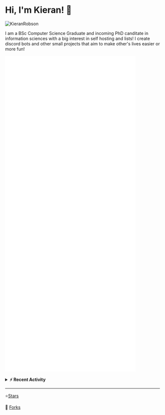 
# Hi, I'm Kieran! 👋  

<p>
    <img src="https://komarev.com/ghpvc/?username=KieranRobson" alt="KieranRobson"/>       
</p>

I am a BSc Computer Science Graduate and incoming PhD canditate in information sciences with a big interest in self hosting and lists! I create discord bots and other small projects that aim to make other's lives easier or more fun!


<!-- Stats -->
![Metrics](assets/metrics.plugin.activity.svg) 

<!-- Recenet Activity -->
<details>
<summary><b>⚡ Recent Activity</b></summary>

<!--START_SECTION:activity-->
1. 🗣 Commented on [#1689](https://github.com/awesome-selfhosted/awesome-selfhosted/issues/1689) in [awesome-selfhosted/awesome-selfhosted](https://github.com/awesome-selfhosted/awesome-selfhosted)
2. ❌ Closed PR [#3167](https://github.com/awesome-selfhosted/awesome-selfhosted/pull/3167) in [awesome-selfhosted/awesome-selfhosted](https://github.com/awesome-selfhosted/awesome-selfhosted)
3. 🗣 Commented on [#3167](https://github.com/awesome-selfhosted/awesome-selfhosted/issues/3167) in [awesome-selfhosted/awesome-selfhosted](https://github.com/awesome-selfhosted/awesome-selfhosted)
4. 🗣 Commented on [#3239](https://github.com/awesome-selfhosted/awesome-selfhosted/issues/3239) in [awesome-selfhosted/awesome-selfhosted](https://github.com/awesome-selfhosted/awesome-selfhosted)
5. ❗️ Opened issue [#6](https://github.com/KieranRobson/Clarence-Bot/issues/6) in [KieranRobson/Clarence-Bot](https://github.com/KieranRobson/Clarence-Bot)
6. ❗️ Opened issue [#5](https://github.com/KieranRobson/Clarence-Bot/issues/5) in [KieranRobson/Clarence-Bot](https://github.com/KieranRobson/Clarence-Bot)
7. ❗️ Opened issue [#4](https://github.com/KieranRobson/Clarence-Bot/issues/4) in [KieranRobson/Clarence-Bot](https://github.com/KieranRobson/Clarence-Bot)
8. ❗️ Opened issue [#3](https://github.com/KieranRobson/Clarence-Bot/issues/3) in [KieranRobson/Clarence-Bot](https://github.com/KieranRobson/Clarence-Bot)
9. ❗️ Opened issue [#2](https://github.com/KieranRobson/Clarence-Bot/issues/2) in [KieranRobson/Clarence-Bot](https://github.com/KieranRobson/Clarence-Bot)
10. ❗️ Opened issue [#1](https://github.com/KieranRobson/Clarence-Bot/issues/1) in [KieranRobson/Clarence-Bot](https://github.com/KieranRobson/Clarence-Bot)
<!--END_SECTION:activity-->

More Activity [Here](pages/RECENT-ACTIVITY.md)
</details>
</p>


-----
⭐[Stars](pages/STARRED-REPOS.md)

🍴 [Forks](https://github.com/forks-by-kieran)
